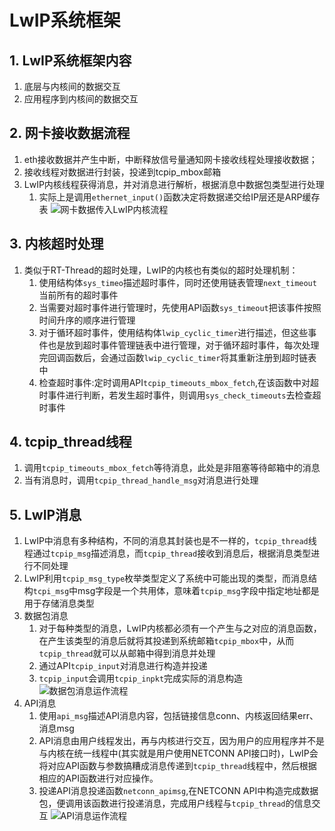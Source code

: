 # LwIP系统框架
## 1. LwIP系统框架内容
1. 底层与内核间的数据交互
2. 应用程序到内核间的数据交互

## 2. 网卡接收数据流程
1. eth接收数据并产生中断，中断释放信号量通知网卡接收线程处理接收数据；
2. 接收线程对数据进行封装，投递到tcpip_mbox邮箱
3. LwIP内核线程获得消息，并对消息进行解析，根据消息中数据包类型进行处理
   1. 实际上是调用`ethernet_input()`函数决定将数据递交给IP层还是ARP缓存表
![网卡数据传入LwIP内核流程](https://gitee.com/timchanchn/pictures/raw/master/daily/LwIP/%E7%BD%91%E5%8D%A1%E4%B8%8E%E5%86%85%E6%A0%B8%E6%95%B0%E6%8D%AE%E4%BA%A4%E4%BA%92%E6%B5%81%E7%A8%8B.png)

## 3. 内核超时处理
1. 类似于RT-Thread的超时处理，LwIP的内核也有类似的超时处理机制：
   1. 使用结构体`sys_timeo`描述超时事件，同时还使用链表管理`next_timeout`当前所有的超时事件
   2. 当需要对超时事件进行管理时，先使用API函数`sys_timeout`把该事件按照时间升序的顺序进行管理
   3. 对于循环超时事件，使用结构体`lwip_cyclic_timer`进行描述，但这些事件也是放到超时事件管理链表中进行管理，对于循环超时事件，每次处理完回调函数后，会通过函数`lwip_cyclic_timer`将其重新注册到超时链表中
   4. 检查超时事件:定时调用API`tcpip_timeouts_mbox_fetch`,在该函数中对超时事件进行判断，若发生超时事件，则调用`sys_check_timeouts`去检查超时事件

## 4. tcpip_thread线程
1. 调用`tcpip_timeouts_mbox_fetch`等待消息，此处是非阻塞等待邮箱中的消息
2. 当有消息时，调用`tcpip_thread_handle_msg`对消息进行处理

## 5. LwIP消息
1. LwIP中消息有多种结构，不同的消息其封装也是不一样的，`tcpip_thread`线程通过`tcpip_msg`描述消息，而`tcpip_thread`接收到消息后，根据消息类型进行不同处理
2. LwIP利用`tcpip_msg_type`枚举类型定义了系统中可能出现的类型，而消息结构`tcpi_msg`中msg字段是一个共用体，意味着`tcpip_msg`字段中指定地址都是用于存储消息类型
3. 数据包消息
   1. 对于每种类型的消息，LwIP内核都必须有一个产生与之对应的消息函数，在产生该类型的消息后就将其投递到系统邮箱`tcpip_mbox`中，从而`tcpip_thread`就可以从邮箱中得到消息并处理  
   2. 通过API`tcpip_input`对消息进行构造并投递
   3. `tcpip_input`会调用`tcpip_inpkt`完成实际的消息构造
   ![数据包消息运作流程](https://gitee.com/timchanchn/pictures/raw/master/daily/LwIP/%E6%95%B0%E6%8D%AE%E5%8C%85%E6%B6%88%E6%81%AF%E4%BC%A0%E9%80%92%E6%B5%81%E7%A8%8B.png)
4. API消息
   1. 使用`api_msg`描述API消息内容，包括链接信息conn、内核返回结果err、消息msg
   2. API消息由用户线程发出，再与内核进行交互，因为用户的应用程序并不是与内核在统一线程中(其实就是用户使用NETCONN API接口时)，LwIP会将对应API函数与参数搞糟成消息传递到`tcpip_thread`线程中，然后根据相应的API函数进行对应操作。
   3. 投递API消息投递函数`netconn_apimsg`,在NETCONN API中构造完成数据包，便调用该函数进行投递消息，完成用户线程与`tcpip_thread`的信息交互
   ![API消息运作流程](https://gitee.com/timchanchn/pictures/raw/master/daily/LwIP/API%E6%B6%88%E6%81%AF%E4%BC%A0%E9%80%92%E6%B5%81%E7%A8%8B.png)



